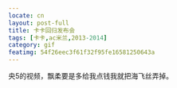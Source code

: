```yaml
---
locate: cn
layout: post-full
title: 卡卡回归发布会
tags: [卡卡,ac米兰,2013-2014]
category: gif
featimg: 54f26eec3f61f32f95fe16581250643a
---
```


央5的视频，飘柔要是多给我点钱我就把海飞丝弄掉。